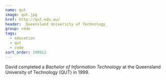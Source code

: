 ```yaml
---
name: qut
image: qut.jpg
href: http://qut.edu.au/
header: _Queensland University of Technology_
group: code
tags:
  - education
  - qut
  - code
sort_order: 199912
---
```

David completed a _Bachelor of Information Technology_ at the Queensland University of Technology (QUT) in 1999.
